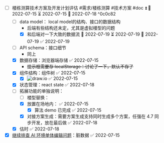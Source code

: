 - [ ] 楼栋测算技术方案及开发计划评估 #需求/楼栋测算 #技术方案 #doc ⏫ 🛫 2022-07-15 ⏳ 2022-07-15 📅 2022-07-18 ^0c0c82
	- [ ] data model： local model的结构、接口的数据结构
		- 后端有些结构还未定，尤其是虚拟楼型的问题
		- [x] 和后端对一下大致的数据流 🛫 2022-07-19 ⏳ 2022-07-19 📅 2022-07-19 ✅ 2022-07-19
	- [ ] API schema：接口细节
		- 同上
	- [x] 数据存储：浏览器端存储 ✅ 2022-07-15
		- ~~提示框需要存 localStorage：讨论了一下，默认不存了~~
	- [x] 组件结构：组件树 ✅ 2022-07-15
		- [x] ![draw.io](https://wiki.xkool.org/download/attachments/107512521/buildingCompositionCalculation.drawio.2022-07-15.png?version=1&modificationDate=1657883236246&api=v2) ✅ 2022-07-15
	- [x] 状态管理：react state ✅ 2022-07-18
	- [ ] 拓展功能的单独说明：
		- [ ] 楼型替换：
		- [x] 放置在场地内： ✅ 2022-07-15
			- [x] 算法 demo 已完成 ✅ 2022-07-15
		- [x] 对接方案生成：需要方案生成支持同时生成多个方案，任强在 4.7 同步开发，放在最后做 ✅ 2022-07-18
	- [x] 估时 ✅ 2022-07-18
- [x] [继续排查 AI 环境单体编辑问题](2022-07-14.303th.Thur.md#^4d926d)：脏数据 ✅ 2022-07-15